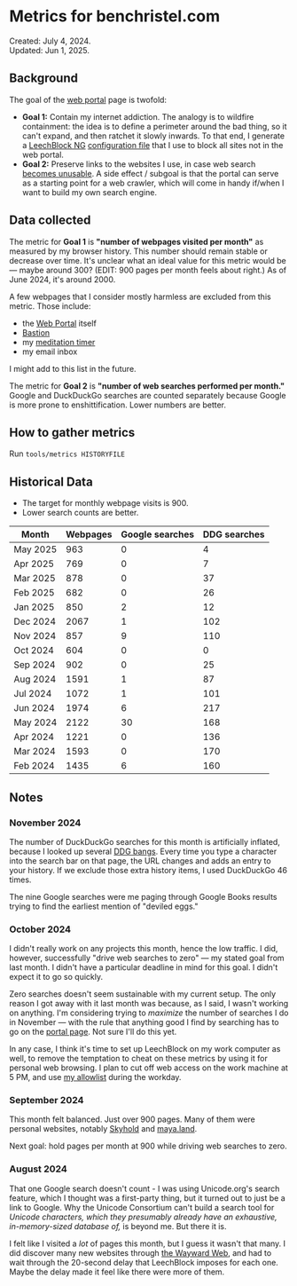 # Metrics for benchristel.com

Created: July 4, 2024.<br>
Updated: Jun 1, 2025.

## Background

The goal of the [web portal](/portal) page is twofold:

- **Goal 1:** Contain my internet addiction. The analogy is to wildfire containment: the idea is to define a perimeter around the bad thing, so it can't expand, and then ratchet it slowly inwards. To that end, I generate a [LeechBlock NG](https://www.proginosko.com/leechblock/) [configuration file](/leechblock.txt) that I use to block all sites not in the web portal.
- **Goal 2:** Preserve links to the websites I use, in case web search [becomes unusable](https://waywardweb.org/why.html). A side effect / subgoal is that the portal can serve as a starting point for a web crawler, which will come in handy if/when I want to build my own search engine.

## Data collected

The metric for **Goal 1** is **"number of webpages visited per month"** as measured by my browser history. This number should remain stable or decrease over time. It's unclear what an ideal value for this metric would be — maybe around 300? (EDIT: 900 pages per month feels about right.) As of June 2024, it's around 2000.

A few webpages that I consider mostly harmless are excluded from this metric. Those include:

- the [Web Portal](/portal) itself
- [Bastion](https://bastionhome.github.io/)
- my [meditation timer](https://benchristel.github.io/meditation/)
- my email inbox

I might add to this list in the future.

The metric for **Goal 2** is **"number of web searches performed per month."** Google and DuckDuckGo searches are counted separately because Google is more prone to enshittification. Lower numbers are better.

## How to gather metrics

Run `tools/metrics HISTORYFILE`

## Historical Data

- The target for monthly webpage visits is 900.
- Lower search counts are better.

| Month    | Webpages | Google searches | DDG searches |
| -------- | -------- | --------------- | ------------ |
| May 2025 | 963      | 0               | 4            |
| Apr 2025 | 769      | 0               | 7            |
| Mar 2025 | 878      | 0               | 37           |
| Feb 2025 | 682      | 0               | 26           |
| Jan 2025 | 850      | 2               | 12           |
| Dec 2024 | 2067     | 1               | 102          |
| Nov 2024 | 857      | 9               | 110          |
| Oct 2024 | 604      | 0               | 0            |
| Sep 2024 | 902      | 0               | 25           |
| Aug 2024 | 1591     | 1               | 87           |
| Jul 2024 | 1072     | 1               | 101          |
| Jun 2024 | 1974     | 6               | 217          |
| May 2024 | 2122     | 30              | 168          |
| Apr 2024 | 1221     | 0               | 136          |
| Mar 2024 | 1593     | 0               | 170          |
| Feb 2024 | 1435     | 6               | 160          |

## Notes

### November 2024

The number of DuckDuckGo searches for this month is artificially inflated, because I looked up several [DDG bangs](https://duckduckgo.com/bangs). Every time you type a character into the search bar on that page, the URL changes and adds an entry to your history. If we exclude those extra history items, I used DuckDuckGo 46 times.

The nine Google searches were me paging through Google Books results trying to find the earliest mention of "deviled eggs."

### October 2024

I didn't really work on any projects this month, hence the low traffic. I did, however, successfully "drive web searches to zero" — my stated goal from last month. I didn't have a particular deadline in mind for this goal. I didn't expect it to go so quickly.

Zero searches doesn't seem sustainable with my current setup. The only reason I got away with it last month was because, as I said, I wasn't working on anything. I'm considering trying to _maximize_ the number of searches I do in November — with the rule that anything good I find by searching has to go on the [portal page](/portal). Not sure I'll do this yet.

In any case, I think it's time to set up LeechBlock on my work computer as well, to remove the temptation to cheat on these metrics by using it for personal web browsing. I plan to cut off web access on the work machine at 5 PM, and use [my allowlist](/leechblock.txt) during the workday.

### September 2024

This month felt balanced. Just over 900 pages. Many of them were personal websites, notably [Skyhold](https://skyhold.org/) and [maya.land](https://maya.land).

Next goal: hold pages per month at 900 while driving web searches to zero.

### August 2024

That one Google search doesn't count - I was using Unicode.org's search feature, which I thought was a first-party thing, but it turned out to just be a link to Google. Why the Unicode Consortium can't build a search tool for _Unicode characters, which they presumably already have an exhaustive, in-memory-sized database of,_ is beyond me. But there it is.

I felt like I visited a _lot_ of pages this month, but I guess it wasn't that many. I did discover many new websites through [the Wayward Web](https://waywardweb.org), and had to wait through the 20-second delay that LeechBlock imposes for each one. Maybe the delay made it feel like there were more of them.